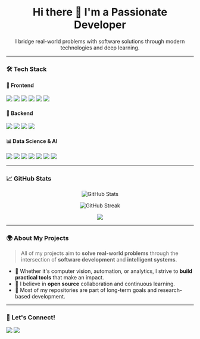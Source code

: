 <h1 align="center">Hi there 👋 I'm a Passionate Developer</h1>

<p align="center">
  I bridge real-world problems with software solutions through modern technologies and deep learning.
</p>

---

### 🛠️ Tech Stack

#### 🚀 Frontend
<p>
  <img src="https://img.shields.io/badge/HTML5-E34F26?logo=html5&logoColor=white&style=for-the-badge" />
  <img src="https://img.shields.io/badge/CSS3-1572B6?logo=css3&logoColor=white&style=for-the-badge" />
  <img src="https://img.shields.io/badge/Bootstrap-563D7C?logo=bootstrap&logoColor=white&style=for-the-badge" />
  <img src="https://img.shields.io/badge/Tailwind_CSS-38B2AC?logo=tailwind-css&logoColor=white&style=for-the-badge" />
  <img src="https://img.shields.io/badge/React-61DAFB?logo=react&logoColor=black&style=for-the-badge" />
  <img src="https://img.shields.io/badge/Node.js-339933?logo=node.js&logoColor=white&style=for-the-badge" />
</p>

#### 🔧 Backend
<p>
  <img src="https://img.shields.io/badge/Django-092E20?logo=django&logoColor=white&style=for-the-badge" />
  <img src="https://img.shields.io/badge/Flask-000000?logo=flask&logoColor=white&style=for-the-badge" />
  <img src="https://img.shields.io/badge/SQLite-003B57?logo=sqlite&logoColor=white&style=for-the-badge" />
  <img src="https://img.shields.io/badge/MongoDB-47A248?logo=mongodb&logoColor=white&style=for-the-badge" />
</p>

#### 📊 Data Science & AI
<p>
  <img src="https://img.shields.io/badge/Python-3776AB?logo=python&logoColor=white&style=for-the-badge" />
  <img src="https://img.shields.io/badge/GStreamer-FF6C00?logo=gstreamer&logoColor=white&style=for-the-badge" />
  <img src="https://img.shields.io/badge/NVIDIA_DeepStream-76B900?logo=nvidia&logoColor=white&style=for-the-badge" />
  <img src="https://img.shields.io/badge/TensorFlow-FF6F00?logo=tensorflow&logoColor=white&style=for-the-badge" />
  <img src="https://img.shields.io/badge/Keras-D00000?logo=keras&logoColor=white&style=for-the-badge" />
  <img src="https://img.shields.io/badge/YOLO-000000?logo=github&logoColor=white&label=YOLO&style=for-the-badge" />
  <img src="https://img.shields.io/badge/OpenCV-5C3EE8?logo=opencv&logoColor=white&style=for-the-badge" />
</p>

---

### 📈 GitHub Stats

<p align="center">
  <img src="https://github-readme-stats.vercel.app/api?username=Hic-Faketmez&show_icons=true&theme=tokyonight" alt="GitHub Stats" />
</p>

<p align="center">
  <img src="https://github-readme-streak-stats.herokuapp.com/?user=Hic-Faketmez&theme=tokyonight" alt="GitHub Streak" />
</p>

<p align="center">
  <img src="https://github-readme-stats.vercel.app/api/top-langs/?username=Hic-Faketmez&layout=compact&theme=tokyonight" />
</p>

---

### 🌍 About My Projects

> All of my projects aim to **solve real-world problems** through the intersection of **software development** and **intelligent systems**.

- 🔬 Whether it's computer vision, automation, or analytics, I strive to **build practical tools** that make an impact.
- 🤝 I believe in **open source** collaboration and continuous learning.
- 🚀 Most of my repositories are part of long-term goals and research-based development.

---

### 🔗 Let's Connect!

<p>
  <a href="mailto:hicfarketmezfarkeder@gmail.com"><img src="https://img.shields.io/badge/Email-D14836?logo=gmail&logoColor=white&style=for-the-badge" /></a>
  <a href="https://github.com/Hic-Faketmez"><img src="https://img.shields.io/badge/GitHub-100000?logo=github&logoColor=white&style=for-the-badge" /></a>
</p>
